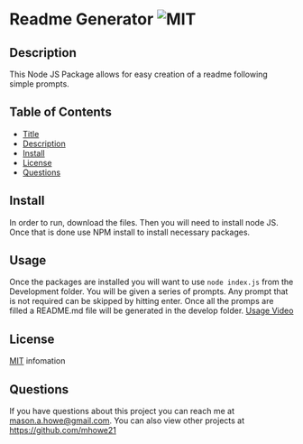 
  # Readme Generator ![MIT](https://img.shields.io/badge/license-MIT-green)

  ## Description
This Node JS Package allows for easy creation of a readme following simple prompts. 

  ## Table of Contents
* [Title](#Title)
* [Description](#Description)
* [Install](#Install)
* [License](#License)
* [Questions](#Questions)



## Install
In order to run, download the files. Then you will need to install node JS. Once that is done use NPM install to install necessary packages. 

  ## Usage
Once the packages are installed you will want to use `node index.js` from the Development folder. You will be given a series of prompts. Any prompt that is not required can be skipped by hitting enter. Once all the promps are filled a README.md file will be generated in the develop folder.
[Usage Video](https://drive.google.com/file/d/1XgQoNs3Lq3yLNNydS1W7LjSl3zF_r1mu/view?usp=sharing)

  
  ## License
[MIT](https://opensource.org/licenses/MIT) infomation
  
  ## Questions
If you have questions about this project you can reach me at <mason.a.howe@gmail.com>.
You can also view other projects at <https://github.com/mhowe21>
  
  

